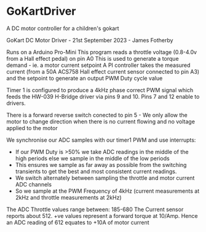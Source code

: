 # GoKartDriver
A DC motor controller for a children's gokart

GoKart DC Motor Driver - 21st September 2023 - James Fotherby

Runs on a Arduino Pro-Mini
This program reads a throttle voltage (0.8-4.0v from a Hall effect pedal) on pin A0
This is used to generate a torque demand - ie. a motor current setpoint
A PI controller takes the measured current (from a 50A ACS758 Hall effect current sensor connected to pin A3) and the setpoint to generate an output PWM Duty cycle value

Timer 1 is configured to produce a 4kHz phase correct PWM signal which feeds the HW-039 H-Bridge driver via pins 9 and 10. Pins 7 and 12 enable to drivers.

There is a forward reverse switch conected to pin 5 - We only allow the motor to change direction when there is no current flowing and no voltage applied to the motor

We synchronise our ADC samples with our timer1 PWM and use interrupts:
- If our PWM Duty is >50% we take ADC readings in the middle of the high periods else we sample in the middle of the low periods
- This ensures we sample as far away as possible from the switching transients to get the best and most consistent current readings.
- We switch alternately between sampling the throttle and motor current ADC channels
- So we sample at the PWM Frequency of 4kHz (current measurements at 2kHz and throttle measurements at 2kHz)

The ADC Throttle values range between: 185-680
The Current sensor reports about 512. +ve values represent a forward torque at 10/Amp. Hence an ADC reading of 612 equates to +10A of motor current


